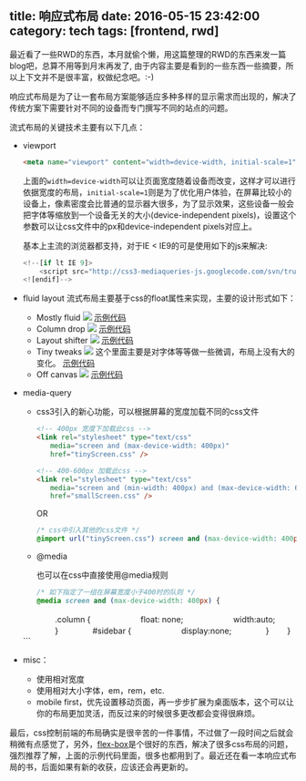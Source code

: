﻿title: 响应式布局
date: 2016-05-15 23:42:00
category: tech
tags: [frontend, rwd]
---

最近看了一些RWD的东西，本月就偷个懒，用这篇整理的RWD的东西来发一篇blog吧，总算不用等到月末再发了, 由于内容主要是看到的一些东西一些摘要，所以上下文并不是很丰富，权做纪念吧。:-)

响应式布局是为了让一套布局方案能够适应多种多样的显示需求而出现的，解决了传统方案下需要针对不同的设备而专门撰写不同的站点的问题。

流式布局的关键技术主要有以下几点：

-   viewport

    ```html
    <meta name="viewport" content="width=device-width, initial-scale=1" />
    ```

    上面的`width=device-width`可以让页面宽度随着设备而改变，这样才可以进行依据宽度的布局，`initial-scale=1`则是为了优化用户体验，在屏幕比较小的设备上，像素密度会比普通的显示器大很多，为了显示效果，这些设备一般会把字体等缩放到一个设备无关的大小(device-independent pixels)，设置这个参数可以让css文件中的px和device-independent pixels对应上。
    
    基本上主流的浏览器都支持，对于IE < IE9的可是使用如下的js来解决:

    ```javascript
    <!--[if lt IE 9]>
        <script src="http://css3-mediaqueries-js.googlecode.com/svn/trunk/css3-mediaqueries.js"></script>
    <![endif]-->
    ```

-   fluid layout
    流式布局主要基于css的float属性来实现，主要的设计形式如下：
    -   Mostly fluid
    ![](http://ww4.sinaimg.cn/large/4d1782b1gw1f3g2w0qdbej20dw0a3wem.jpg)
    [示例代码](https://developers.google.com/web/fundamentals/design-and-ui/responsive/patterns/mostly-fluid?hl=en)
    -   Column drop
    ![](http://ww3.sinaimg.cn/large/4d1782b1gw1f3g2ytwrqsj20dw0a374f.jpg)
    [示例代码](https://developers.google.com/web/fundamentals/design-and-ui/responsive/patterns/column-drop?hl=en)
    -   Layout shifter
    ![](http://ww4.sinaimg.cn/large/4d1782b1gw1f3g31mblxij20dw06tdfx.jpg)
    [示例代码](https://developers.google.com/web/fundamentals/design-and-ui/responsive/patterns/layout-shifter?hl=en)
    -   Tiny tweaks
    ![](http://ww2.sinaimg.cn/large/4d1782b1gw1f3g3738whdj20dw03ut8o.jpg)
    这个里面主要是对字体等等做一些微调，布局上没有大的变化。
    [示例代码](https://developers.google.com/web/fundamentals/design-and-ui/responsive/patterns/tiny-tweaks?hl=en)
    -   Off canvas
    ![](http://ww2.sinaimg.cn/large/4d1782b1gw1f3g392bhwmj20dw081wem.jpg)
    [示例代码](https://developers.google.com/web/fundamentals/design-and-ui/responsive/patterns/off-canvas?hl=en) 
    
-   media-query
    -   css3引入的新心功能，可以根据屏幕的宽度加载不同的css文件

        ```html
        <!-- 400px 宽度下加载此css -->
        <link rel="stylesheet" type="text/css"
        　　media="screen and (max-device-width: 400px)"
        　　href="tinyScreen.css" />

        <!-- 400-600px 加载此css -->
        <link rel="stylesheet" type="text/css"
        　　media="screen and (min-width: 400px) and (max-device-width: 600px)"
        　　href="smallScreen.css" />
        ```

        OR

        ```css
        /* css中引入其他的css文件 */
        @import url("tinyScreen.css") screen and (max-device-width: 400px);
        ```

    -   @media

        也可以在css中直接使用@media规则

        ```css
        /* 如下指定了一组在屏幕宽度小于400时的队则 */
        @media screen and (max-device-width: 400px) {
    　　　　.column {
    　　　　　　float: none;
    　　　　　　width:auto;
    　　　　}
    　　　　#sidebar {
    　　　　　　display:none;
    　　　　}
    　　}
        ```
    
-   misc：
    -   使用相对宽度
    -   使用相对大小字体，em，rem，etc.
    -   mobile first，优先设置移动页面，再一步步扩展为桌面版本，这个可以让你的布局更加灵活，而反过来的时候很多更改都会变得很麻烦。

最后，css控制前端的布局确实是很辛苦的一件事情，不过做了一段时间之后就会稍微有点感觉了，另外，[flex-box](http://flexboxin5.com/)是个很好的东西，解决了很多css布局的问题，强烈推荐了解，上面的示例代码里面，很多也都用到了。最近还在看一本响应式布局的书，后面如果有新的收获，应该还会再更新的。
